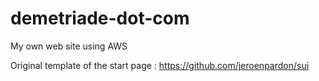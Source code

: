 # demetriade-dot-com
My own web site using AWS

Original template of the start page : https://github.com/jeroenpardon/sui